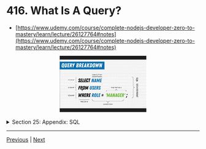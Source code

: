 # 416. What Is A Query?
-   [https://www.udemy.com/course/complete-nodejs-developer-zero-to-mastery/learn/lecture/26127764#notes](https://www.udemy.com/course/complete-nodejs-developer-zero-to-mastery/learn/lecture/26127764#notes)

<p align="center" >
    <img src="../imags/416_What-Is-A-Query.png" width="45%" >
</p> 


<details>
  <summary> Section 25: Appendix: SQL </summary>

  - [Codebase: SQL](../src/s25_SQL/)

</details>


---

[Previous](./415_What-Is-SQL%3F.md) | [Next](./417_Exercise_Setting-Up-Your-First-Database.md)
